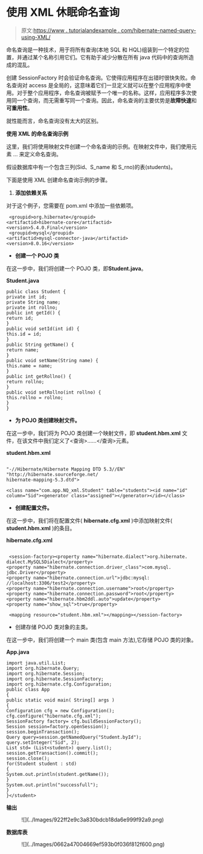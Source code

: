 # 使用 XML 休眠命名查询

> 原文:[https://www . tutorialandexample . com/hibernate-named-query-using-XML/](https://www.tutorialandexample.com/hibernate-named-query-using-xml/)

命名查询是一种技术，用于将所有查询(本地 SQL 和 HQL)组装到一个特定的位置，并通过某个名称引用它们。它有助于减少分散在所有 java 代码中的查询所造成的混乱。

创建 SessionFactory 时会验证命名查询。它使得应用程序在出错时很快失败。命名查询对 access 是全局的，这意味着它们一旦定义就可以在整个应用程序中使用。对于整个应用程序，命名查询被赋予一个唯一的名称。这样，应用程序多次使用同一个查询，而无需重写同一个查询。因此，命名查询的主要优势是**故障快速**和**可重用性**。

就性能而言，命名查询没有太大的区别。

**使用 XML 的命名查询示例**

这里，我们将使用映射文件创建一个命名查询的示例。在映射文件中，我们使用元素 <query>…</query> 来定义命名查询。

假设数据库中有一个包含三列(Sid、S_name 和 S_rno)的表(students)。

下面是使用 XML 创建命名查询示例的步骤。

1.  **添加依赖关系**

对于这个例子，您需要在 pom.xml 中添加一些依赖项。

```
 <groupid>org.hibernate</groupid>
<artifactid>hibernate-core</artifactid>
<version>5.4.0.Final</version> 
 <groupid>mysql</groupid>
<artifactid>mysql-connector-java</artifactid>
<version>8.0.16</version> 
```

*   **创建一个 POJO 类**

在这一步中，我们将创建一个 POJO 类，即**Student.java**。

**Student.java**

```
public class Student {
private int id;
private String name;
private int rollno;
public int getId() {
return id;
}
public void setId(int id) {
this.id = id;
}
public String getName() {
return name;
}
public void setName(String name) {
this.name = name;
}
public int getRollno() {
return rollno;
}
public void setRollno(int rollno) {
this.rollno = rollno;
}                  
} 
```

*   **为 POJO 类创建映射文件。**

在这一步中，我们将为 POJO 类创建一个映射文件，即 **student.hbm.xml** 文件，在该文件中我们定义了<查询>……</查询>元素。

**student.hbm.xml**

```

"-//Hibernate/Hibernate Mapping DTD 5.3//EN"  
"http://hibernate.sourceforge.net/
hibernate-mapping-5.3.dtd">  

<class name="com.app.NQ_xml.Student" table="students"><id name="id" column="Sid"><generator class="assigned"></generator></id></class>   

```

*   **创建配置文件。**

在这一步中，我们将在配置文件( **hibernate.cfg.xml** )中添加映射文件( **student.hbm.xml** )的条目。

**hibernate.cfg.xml**

```

 <session-factory><property name="hibernate.dialect">org.hibernate.
dialect.MySQL5Dialect</property>
<property name="hibernate.connection.driver_class">com.mysql.
jdbc.Driver</property>
<property name="hibernate.connection.url">jdbc:mysql:
//localhost:3306/test2</property>
<property name="hibernate.connection.username">root</property>
<property name="hibernate.connection.password">root</property>
<property name="hibernate.hbm2ddl.auto">update</property>   
<property name="show_sql">true</property> 

 <mapping resource="student.hbm.xml"></mapping></session-factory> 
```

*   创建存储 POJO 类对象的主类。

在这一步中，我们将创建一个 main 类(包含 main 方法),它存储 POJO 类的对象。

**App.java**

```
import java.util.List;
import org.hibernate.Query;
import org.hibernate.Session;
import org.hibernate.SessionFactory;
import org.hibernate.cfg.Configuration;
public class App 
{
public static void main( String[] args )
{
Configuration cfg = new Configuration();
cfg.configure("hibernate.cfg.xml");
SessionFactory factory= cfg.buildSessionFactory();
Session session=factory.openSession();
session.beginTransaction();
Query query=session.getNamedQuery("Student.byId");
query.setInteger("Sid", 2);
List std= (List<student>) query.list();
session.getTransaction().commit();
session.close();
for(Student student : std)
{
System.out.println(student.getName());
}
System.out.println("successfull");
}
}</student> 
```

**输出**

<figure class="aligncenter">![](../Images/922ff2e9c3a830bdcb18da6e999f92a9.png)</figure>

**数据库表**

<figure class="wp-block-image">![](../Images/0662a47004669ef593b0f036f812f600.png)</figure>